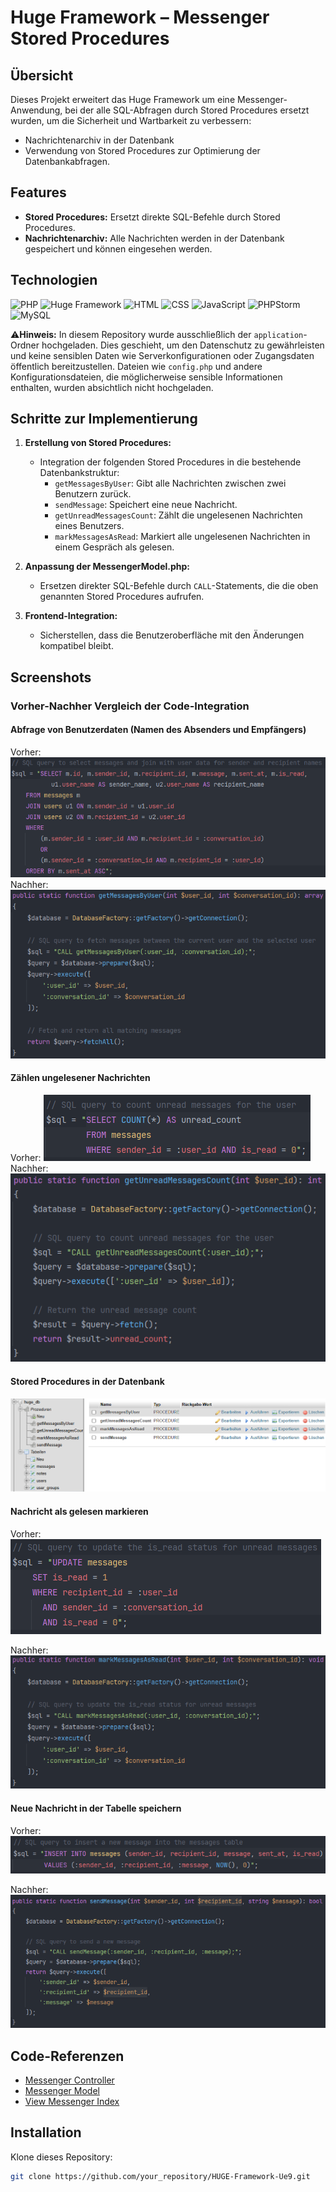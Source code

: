 # Huge Framework – Messenger Stored Procedures

## Übersicht
Dieses Projekt erweitert das Huge Framework um eine Messenger-Anwendung, bei der alle SQL-Abfragen durch Stored Procedures ersetzt wurden, um die Sicherheit und Wartbarkeit zu verbessern:
- Nachrichtenarchiv in der Datenbank
- Verwendung von Stored Procedures zur Optimierung der Datenbankabfragen.

## Features
- **Stored Procedures:** Ersetzt direkte SQL-Befehle durch Stored Procedures.
- **Nachrichtenarchiv:** Alle Nachrichten werden in der Datenbank gespeichert und können eingesehen werden.

## Technologien
![PHP](https://img.shields.io/badge/PHP-8.1%2B-blue?logo=php&logoColor=white)
![Huge Framework](https://img.shields.io/badge/Huge_Framework-1.0-brightgreen)
![HTML](https://img.shields.io/badge/HTML-5-orange?logo=html5&logoColor=white)
![CSS](https://img.shields.io/badge/CSS-3-blue?logo=css3&logoColor=white)
![JavaScript](https://img.shields.io/badge/JavaScript-ES6%2B-yellow?logo=javascript&logoColor=white)
![PHPStorm](https://img.shields.io/badge/IDE-PHPStorm-purple?logo=phpstorm&logoColor=white)
![MySQL](https://img.shields.io/badge/Database-MySQL-lightblue?logo=mysql&logoColor=white)

⚠️**Hinweis:** In diesem Repository wurde ausschließlich der `application`-Ordner hochgeladen. Dies geschieht, um den Datenschutz zu gewährleisten und keine sensiblen Daten wie Serverkonfigurationen oder Zugangsdaten öffentlich bereitzustellen. Dateien wie `config.php` und andere Konfigurationsdateien, die möglicherweise sensible Informationen enthalten, wurden absichtlich nicht hochgeladen.

## Schritte zur Implementierung

1. **Erstellung von Stored Procedures:**
   - Integration der folgenden Stored Procedures in die bestehende Datenbankstruktur:
     - `getMessagesByUser`: Gibt alle Nachrichten zwischen zwei Benutzern zurück.
     - `sendMessage`: Speichert eine neue Nachricht.
     - `getUnreadMessagesCount`: Zählt die ungelesenen Nachrichten eines Benutzers.
     - `markMessagesAsRead`: Markiert alle ungelesenen Nachrichten in einem Gespräch als gelesen.

2. **Anpassung der MessengerModel.php:**
   - Ersetzen direkter SQL-Befehle durch `CALL`-Statements, die die oben genannten Stored Procedures aufrufen.

3. **Frontend-Integration:**
   - Sicherstellen, dass die Benutzeroberfläche mit den Änderungen kompatibel bleibt.

## Screenshots

### **Vorher-Nachher Vergleich der Code-Integration**

#### **Abfrage von Benutzerdaten (Namen des Absenders und Empfängers)**
Vorher:
![Vorher](https://github.com/dino-2602/HUGE-Framework-Ue9/blob/main/huge/screenshots/abfrage_benutzerdaten_namen%20des%20absenders%20und%20empfaengers.png)
Nachher:
![Nachher](https://github.com/dino-2602/HUGE-Framework-Ue9/blob/main/huge/screenshots/abfrage_benutzerdaten_namen%20des%20absenders%20und%20empfaengers_new.png)

#### **Zählen ungelesener Nachrichten**
Vorher:
![Vorher](https://github.com/dino-2602/HUGE-Framework-Ue9/blob/main/huge/screenshots/count_unread_messages.png)
Nachher:
![Nachher](https://github.com/dino-2602/HUGE-Framework-Ue9/blob/main/huge/screenshots/count_unread_messages_new.png)

#### **Stored Procedures in der Datenbank**
![Stored Procedures](https://github.com/dino-2602/HUGE-Framework-Ue9/blob/main/huge/screenshots/huge_db_stored_procedures.png)

#### **Nachricht als gelesen markieren**
Vorher:
![Vorher](https://github.com/dino-2602/HUGE-Framework-Ue9/blob/main/huge/screenshots/mark_messages_as_read.png)

Nachher:
![Nachher](https://github.com/dino-2602/HUGE-Framework-Ue9/blob/main/huge/screenshots/mark_messages_as_read_new.png)

#### **Neue Nachricht in der Tabelle speichern**
Vorher:
![Vorher](https://github.com/dino-2602/HUGE-Framework-Ue9/blob/main/huge/screenshots/neue_message_in_tabelle.png)

Nachher:
![Nachher](https://github.com/dino-2602/HUGE-Framework-Ue9/blob/main/huge/screenshots/neue_message_in_tabelle_new.png)

## Code-Referenzen

- [Messenger Controller](https://github.com/dino-2602/HUGE-Framework-Ue9/blob/main/huge/application/controller/MessengerController.php)
- [Messenger Model](https://github.com/dino-2602/HUGE-Framework-Ue9/blob/main/huge/application/model/MessengerModel.php)
- [View Messenger Index](https://github.com/dino-2602/HUGE-Framework-Ue9/blob/main/huge/application/view/messenger/index.php)

## Installation

Klone dieses Repository:

```bash
git clone https://github.com/your_repository/HUGE-Framework-Ue9.git
```

